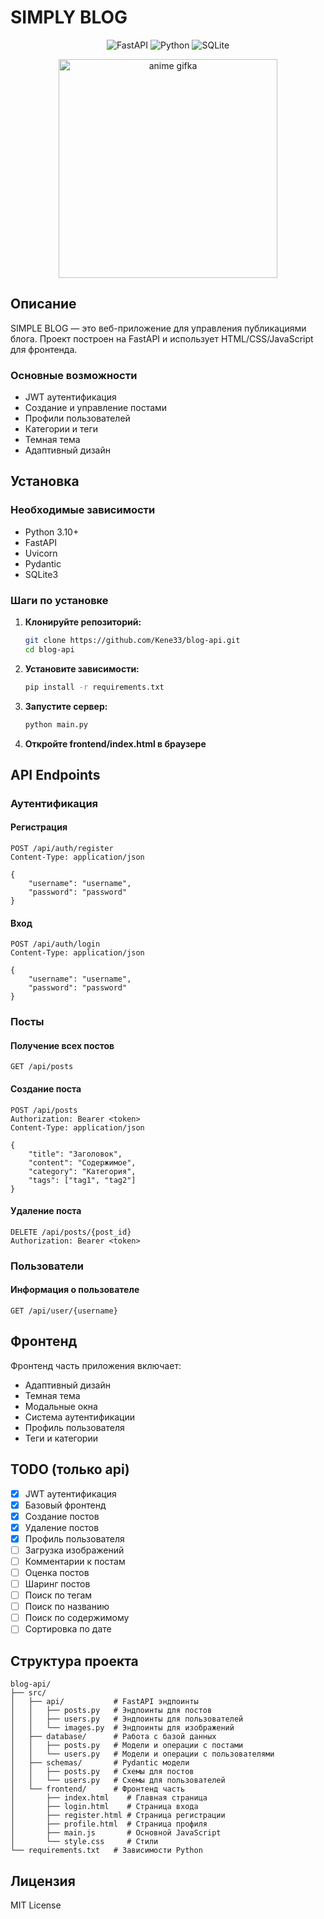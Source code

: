 # SIMPLY BLOG

<div align="center">

![FastAPI](https://img.shields.io/badge/FastAPI-0.68.0-009688?style=flat-square&logo=fastapi)
![Python](https://img.shields.io/badge/Python-3.10+-blue?style=flat-square&logo=python)
![SQLite](https://img.shields.io/badge/SQLite-3.0.0-003B57?style=flat-square&logo=sqlite)

</div>

<div align="center">
  <img src="https://media1.tenor.com/m/gMU9WdWa4YIAAAAd/d4dj-d4dj-meme.gif" alt="anime gifka" width="350">
</div>

## Описание

SIMPLE BLOG — это веб-приложение для управления публикациями блога. Проект построен на FastAPI и использует HTML/CSS/JavaScript для фронтенда. 

### Основные возможности

- JWT аутентификация
- Создание и управление постами
- Профили пользователей
- Категории и теги
- Темная тема
- Адаптивный дизайн

## Установка

### Необходимые зависимости

- Python 3.10+
- FastAPI
- Uvicorn
- Pydantic
- SQLite3

### Шаги по установке

1. **Клонируйте репозиторий:**
   ```bash
   git clone https://github.com/Kene33/blog-api.git
   cd blog-api
   ```

2. **Установите зависимости:**
   ```bash
   pip install -r requirements.txt
   ```

3. **Запустите сервер:**
   ```bash
   python main.py
   ```

4. **Откройте frontend/index.html в браузере**

## API Endpoints

### Аутентификация

#### Регистрация
```http
POST /api/auth/register
Content-Type: application/json

{
    "username": "username",
    "password": "password"
}
```

#### Вход
```http
POST /api/auth/login
Content-Type: application/json

{
    "username": "username",
    "password": "password"
}
```

### Посты

#### Получение всех постов
```http
GET /api/posts
```

#### Создание поста
```http
POST /api/posts
Authorization: Bearer <token>
Content-Type: application/json

{
    "title": "Заголовок",
    "content": "Содержимое",
    "category": "Категория",
    "tags": ["tag1", "tag2"]
}
```

#### Удаление поста
```http
DELETE /api/posts/{post_id}
Authorization: Bearer <token>
```

### Пользователи

#### Информация о пользователе
```http
GET /api/user/{username}
```

## Фронтенд

Фронтенд часть приложения включает:

- Адаптивный дизайн
- Темная тема
- Модальные окна
- Система аутентификации
- Профиль пользователя
- Теги и категории

## TODO (только api)

- [x] JWT аутентификация
- [x] Базовый фронтенд
- [x] Создание постов
- [x] Удаление постов
- [x] Профиль пользователя
- [ ] Загрузка изображений
- [ ] Комментарии к постам
- [ ] Оценка постов
- [ ] Шаринг постов
- [ ] Поиск по тегам
- [ ] Поиск по названию
- [ ] Поиск по содержимому
- [ ] Сортировка по дате

## Структура проекта

```
blog-api/
├── src/
│   ├── api/           # FastAPI эндпоинты
│   │   ├── posts.py   # Эндпоинты для постов
│   │   ├── users.py   # Эндпоинты для пользователей
│   │   └── images.py  # Эндпоинты для изображений
│   ├── database/      # Работа с базой данных
│   │   ├── posts.py   # Модели и операции с постами
│   │   └── users.py   # Модели и операции с пользователями
│   ├── schemas/       # Pydantic модели
│   │   ├── posts.py   # Схемы для постов
│   │   └── users.py   # Схемы для пользователей
│   └── frontend/      # Фронтенд часть
│       ├── index.html    # Главная страница
│       ├── login.html    # Страница входа
│       ├── register.html # Страница регистрации
│       ├── profile.html  # Страница профиля
│       ├── main.js       # Основной JavaScript
│       └── style.css     # Стили
└── requirements.txt   # Зависимости Python
```

## Лицензия

MIT License
